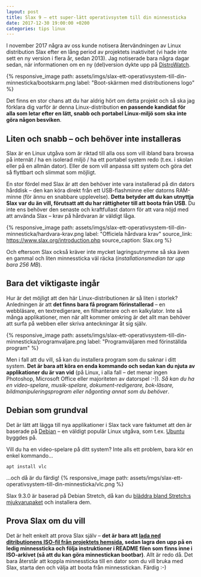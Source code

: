 ```yaml
---
layout: post
title: Slax 9 – ett super-lätt operativsystem till din minnessticka
date: 2017-12-30 19:00:00 +0200
categories: tips linux
---
```


I november 2017 några av oss kunde notisera återvändningen av Linux distribution Slax efter en lång period av projektets inaktivitet (vi hade inte sett en ny version i flera år, sedan 2013). Jag notiserade bara några dagar sedan, när informationen om en ny (del)version dykte upp på [DistroWatch](https://distrowatch.com/).

{% responsive_image path: assets/imgs/slax-ett-operativsystem-till-din-minnesticka/bootskarm.png label: "Boot-skärmen med distributionens logo" %}

Det finns en stor chans att du har aldrig hört om detta projekt och så ska jag förklara dig varför är denna Linux-distribution **en passende kandidat för alla som letar efter en lätt, snabb och portabel Linux-miljö som ska inte göra någon besviken**.

## Liten och snabb – och behöver inte installeras

Slax är en Linux utgåva som är riktad till alla oss som vill ibland bara browsa på internät / ha en isolerad miljö / ha ett portabel system redo (t.ex. i skolan eller på en allmän dator). Eller de som vill anpassa sitt system och göra det så flyttbart och slimmat som möjligt.

En stor fördel med Slax är att den behöver inte vara installerad på din dators hårddisk – den kan köra direkt från ett USB-flashminne eller datorns RAM-minne (för ännu en snabbare upplevelse). **Detta betyder att du kan utnyttja Slax var du än vill, förutsatt att du har rättigheter till att boota från USB**. Du inte ens behöver den senaste och kraftfullast datorn för att vara nöjd med att använda Slax – krav på hårdvaran är väldigt låga.

{% responsive_image path: assets/imgs/slax-ett-operativsystem-till-din-minnesticka/hardvara-krav.png label: "Officiela hårdvara krav" source_link: https://www.slax.org/introduction.php source_caption: Slax.org %}

Och eftersom Slax också kräver inte mycket lagringsutrymme så ska även en gammal och liten minnessticka väl räcka (*installationsmedian tar upp bara 256 MB*). 

## Bara det viktigaste ingår

Hur är det möjligt att den här Linux-distributionen är så liten i storlek? Anledningen är att **det finns bara få program förinstallerad** – en webbläsare, en textredigerare, en filhanterare och en kalkylator. Inte så många applikationer, men när allt kommer omkring är det allt man behöver att surfa på webben eller skriva anteckningar åt sig själv. 

{% responsive_image path: assets/imgs/slax-ett-operativsystem-till-din-minnesticka/programvaljare.png label: "Programväljaren med förinställda program" %}

Men i fall att du vill, så kan du installera program som du saknar i ditt system. **Det är bara att köra en enda kommando och sedan kan du njuta av applikationer du är van vid** (på Linux, i alla fall – det menar ingen Photoshop, Microsoft Office eller majoriteten av datorspel :-)). *Så kan du ha en video-spelare, musik-spelare, dokument-redigerare, bok-läsare, bildmanipuleringsprogram eller någonting annat som du behöver*.

## Debian som grundval

Det är lätt att lägga till nya applikationer i Slax tack vare faktumet att den är baserade på [Debian](https://www.debian.org/index.sv.html) – en väldigt populär Linux utgåva, som t.ex. [Ubuntu](https://www.ubuntu.com/) byggdes på.

Vill du ha en video-spelare på ditt system? Inte alls ett problem, bara kör en enkel kommando...
```
apt install vlc
```
...och då är du färdig!
{% responsive_image path: assets/imgs/slax-ett-operativsystem-till-din-minnesticka/vlc.png %}

Slax 9.3.0 är baserad på Debian Stretch, då kan du [bläddra bland Stretch:s mjukvarupaket](https://packages.debian.org/sv/stretch/) och installera dem. 

## Prova Slax om du vill

Det är helt enkelt att prova Slax själv – **det är bara att [lada ned ditributionens ISO-fil från projektets hemsida](https://www.slax.org/), sedan lagra den upp på en ledig minnessticka och följa instruktioner i README filen som finns inne i ISO-arkivet (så att du kan göra minnestickan bootbar)**. Allt är redo då. Det bara återstår att koppla minnessticka till en dator som du vill bruka med Slax, starta den och välja att boota från minnesstickan. Färdig :-)
